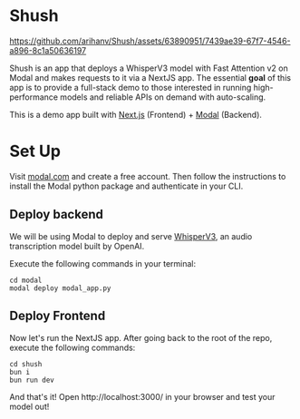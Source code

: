 # Shush

https://github.com/arihanv/Shush/assets/63890951/7439ae39-67f7-4546-a896-8c1a50636197


Shush is an app that deploys a WhisperV3 model with Fast Attention v2 on Modal and makes requests to it via a NextJS app. The essential **goal** of this app is to provide a full-stack demo to those interested in running high-performance models and reliable APIs on demand with auto-scaling.

This is a demo app built with [Next.js](https://nextjs.org/) (Frontend) + [Modal](https://modal.com/) (Backend).

# Set Up
Visit [modal.com](https://modal.com/) and create a free account. Then follow the instructions to install the Modal python package and authenticate in your CLI.

## Deploy backend
We will be using Modal to deploy and serve [WhisperV3](https://github.com/openai/whisper), an audio transcription model built by OpenAI.

Execute the following commands in your terminal:
```
cd modal
modal deploy modal_app.py
```

## Deploy Frontend
Now let's run the NextJS app. After going back to the root of the repo, execute the following commands:
```
cd shush
bun i
bun run dev
```

And that's it! Open http://localhost:3000/ in your browser and test your model out!

